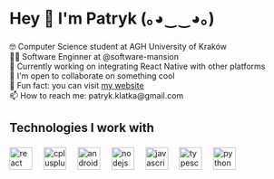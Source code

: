 <h1 align="left">Hey 👋 I'm Patryk (｡◕‿‿◕｡)</h1>

###

<p align="left">🤓 Computer Science student at AGH University of Kraków<br>🧑‍💻 Software Enginner at @software-mansion<br>🤗 Currently working on integrating React Native with other platforms<br>👯 I'm open to collaborate on something cool<br>🎲 Fun fact: you can visit <a href="https://www.klatka.it" target="_blank" rel="noopener noreferrer">my website</a><br>📫 How to reach me: patryk.klatka@gmail.com</p>

###

<h2 align="left">Technologies I work with</h2>

###

<div align="left">
  <img src="https://cdn.jsdelivr.net/gh/devicons/devicon/icons/react/react-original.svg" height="40" alt="react logo" />
  <img width="12" />
  <img src="https://cdn.jsdelivr.net/gh/devicons/devicon/icons/cplusplus/cplusplus-original.svg" height="40" alt="cplusplus logo"  />
  <img width="12" />
  <img src="https://cdn.jsdelivr.net/gh/devicons/devicon/icons/androidstudio/androidstudio-original.svg" height="40" alt="androidstudio logo"  />
  <img width="12" />
  <img src="https://cdn.jsdelivr.net/gh/devicons/devicon/icons/nodejs/nodejs-original.svg" height="40" alt="nodejs logo"  />
  <img width="12" />
  <img src="https://cdn.jsdelivr.net/gh/devicons/devicon/icons/javascript/javascript-original.svg" height="40" alt="javascript logo"  />
  <img width="12" />
  <img src="https://cdn.jsdelivr.net/gh/devicons/devicon/icons/typescript/typescript-original.svg" height="40" alt="typescript logo"  />
  <img width="12" />
  <img src="https://cdn.jsdelivr.net/gh/devicons/devicon/icons/python/python-original.svg" height="40" alt="python logo"  />
</div>

###
